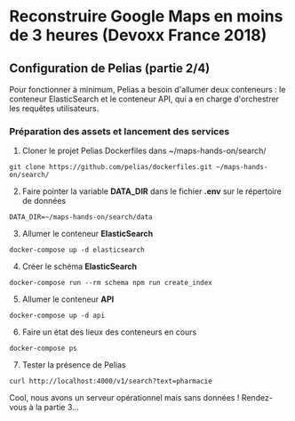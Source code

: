 # Reconstruire Google Maps en moins de 3 heures (Devoxx France 2018)

## Configuration de Pelias (partie 2/4)
Pour fonctionner à minimum, Pelias a besoin d'allumer deux conteneurs : le conteneur ElasticSearch et le conteneur API, qui a en charge d'orchestrer les requêtes utilisateurs.

### Préparation des assets et lancement des services
1. Cloner le projet Pelias Dockerfiles dans ~/maps-hands-on/search/
```
git clone https://github.com/pelias/dockerfiles.git ~/maps-hands-on/search/
```
2. Faire pointer la variable __DATA_DIR__ dans le fichier __.env__ sur le répertoire de données
```
DATA_DIR=~/maps-hands-on/search/data
```
3. Allumer le conteneur __ElasticSearch__
```
docker-compose up -d elasticsearch
```
4. Créer le schéma __ElasticSearch__
```
docker-compose run --rm schema npm run create_index
```
5. Allumer le conteneur __API__
```
docker-compose up -d api
```
6. Faire un état des lieux des conteneurs en cours
```
docker-compose ps
```
7. Tester la présence de Pelias
```
curl http://localhost:4000/v1/search?text=pharmacie
```
Cool, nous avons un serveur opérationnel mais sans données ! Rendez-vous à la partie 3...